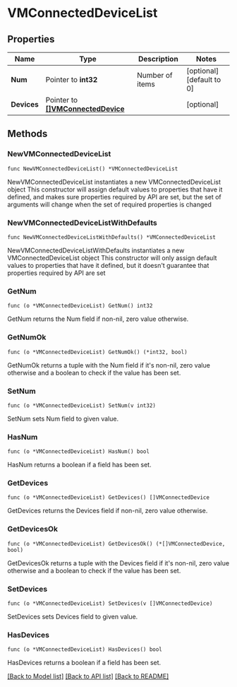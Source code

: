 # VMConnectedDeviceList

## Properties

Name | Type | Description | Notes
------------ | ------------- | ------------- | -------------
**Num** | Pointer to **int32** | Number of items | [optional] [default to 0]
**Devices** | Pointer to [**[]VMConnectedDevice**](VMConnectedDevice.md) |  | [optional]

## Methods

### NewVMConnectedDeviceList

`func NewVMConnectedDeviceList() *VMConnectedDeviceList`

NewVMConnectedDeviceList instantiates a new VMConnectedDeviceList object
This constructor will assign default values to properties that have it defined,
and makes sure properties required by API are set, but the set of arguments
will change when the set of required properties is changed

### NewVMConnectedDeviceListWithDefaults

`func NewVMConnectedDeviceListWithDefaults() *VMConnectedDeviceList`

NewVMConnectedDeviceListWithDefaults instantiates a new VMConnectedDeviceList object
This constructor will only assign default values to properties that have it defined,
but it doesn't guarantee that properties required by API are set

### GetNum

`func (o *VMConnectedDeviceList) GetNum() int32`

GetNum returns the Num field if non-nil, zero value otherwise.

### GetNumOk

`func (o *VMConnectedDeviceList) GetNumOk() (*int32, bool)`

GetNumOk returns a tuple with the Num field if it's non-nil, zero value otherwise
and a boolean to check if the value has been set.

### SetNum

`func (o *VMConnectedDeviceList) SetNum(v int32)`

SetNum sets Num field to given value.

### HasNum

`func (o *VMConnectedDeviceList) HasNum() bool`

HasNum returns a boolean if a field has been set.

### GetDevices

`func (o *VMConnectedDeviceList) GetDevices() []VMConnectedDevice`

GetDevices returns the Devices field if non-nil, zero value otherwise.

### GetDevicesOk

`func (o *VMConnectedDeviceList) GetDevicesOk() (*[]VMConnectedDevice, bool)`

GetDevicesOk returns a tuple with the Devices field if it's non-nil, zero value otherwise
and a boolean to check if the value has been set.

### SetDevices

`func (o *VMConnectedDeviceList) SetDevices(v []VMConnectedDevice)`

SetDevices sets Devices field to given value.

### HasDevices

`func (o *VMConnectedDeviceList) HasDevices() bool`

HasDevices returns a boolean if a field has been set.

[[Back to Model list]](../README.md#documentation-for-models) [[Back to API list]](../README.md#documentation-for-api-endpoints) [[Back to README]](../README.md)
